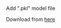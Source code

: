 Add ".pkl" model file

Download from [here](https://drive.google.com/file/d/1ayCeOgsmBxcS-ug9luqSfl8_EQdLDHkq/view?usp=sharing)
